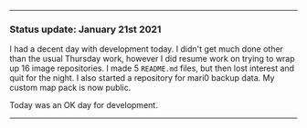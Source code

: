 ***

### Status update: January 21st 2021

I had a decent day with development today. I didn't get much done other than the usual Thursday work, however I did resume work on trying to wrap up 16 image repositories. I made 5 `README.md` files, but then lost interest and quit for the night. I also started a repository for mari0 backup data. My custom map pack is now public.

Today was an OK day for development.
 
***
